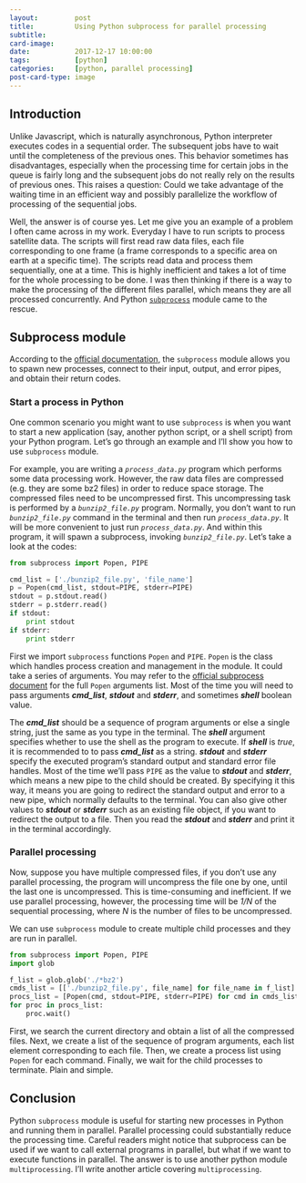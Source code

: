```yaml
---
layout:         post
title:          Using Python subprocess for parallel processing
subtitle:       
card-image:     
date:           2017-12-17 10:00:00
tags:           [python]
categories:     [python, parallel processing]
post-card-type: image
---
```


## Introduction
Unlike Javascript, which is naturally asynchronous, Python interpreter executes codes in a sequential order. The subsequent jobs have to wait until the completeness of the previous ones. This behavior sometimes has disadvantages, especially when the processing time for certain jobs in the queue is fairly long and the subsequent jobs do not really rely on the results of previous ones. This raises a question: Could we take advantage of the waiting time in an efficient way and possibly parallelize the workflow of processing of the sequential jobs.

Well, the answer is of course yes. Let me give you an example of a problem I often came across in my work. Everyday I have to run scripts to process satellite data. The scripts will first read raw data files, each file corresponding to one frame (a frame corresponds to a specific area on earth at a specific time). The scripts read data and process them sequentially, one at a time. This is highly inefficient and takes a lot of time for the whole processing to be done. I was then thinking if there is a way to make the processing of the different files parallel, which means they are all processed concurrently. And Python [`subprocess`](https://docs.python.org/3/library/subprocess.html) module came to the rescue.

## Subprocess module
According to the [official documentation](https://docs.python.org/3/library/subprocess.html), the `subprocess` module allows you to spawn new processes, connect to their input, output, and error pipes, and obtain their return codes.

### Start a process in Python
One common scenario you might want to use `subprocess` is when you want to start a new application (say, another python script, or a shell script) from your Python program.  Let’s go through an example and I’ll show you how to use `subprocess` module.

For example, you are writing a *`process_data.py`* program which performs some data processing work. However, the raw data files are compressed (e.g. they are some bz2 files) in order to reduce space storage.  The compressed files need to be uncompressed first. This uncompressing task is performed by a *`bunzip2_file.py`* program. Normally, you don’t want to run *`bunzip2_file.py`* command in the terminal and then run *`process_data.py`*. It will be more convenient to just run *`process_data.py`*. And within this program, it will spawn a subprocess, invoking *`bunzip2_file.py`*.  Let’s take a look at the codes:

```python
from subprocess import Popen, PIPE

cmd_list = ['./bunzip2_file.py', 'file_name']
p = Popen(cmd_list, stdout=PIPE, stderr=PIPE)
stdout = p.stdout.read()
stderr = p.stderr.read()
if stdout:
	print stdout
if stderr:
	print stderr
```

First we import `subprocess` functions `Popen` and `PIPE`. `Popen` is the class which handles process creation and management in the module. It could take a series of arguments. You may refer to the [official subprocess document](https://docs.python.org/3/library/subprocess.html#subprocess.Popen) for the full `Popen` arguments list. Most of the time you will need to pass arguments _**cmd_list**_, _**stdout**_ and _**stderr**_, and sometimes _**shell**_ boolean value.

The _**cmd_list**_ should be a sequence of program arguments or else a single string, just the same as you type in the terminal. The _**shell**_ argument specifies whether to use the shell as the program to execute. If _**shell**_ is _true_, it is recommended to to pass _**cmd_list**_ as a string. _**stdout**_ and _**stderr**_ specify the executed program’s standard output and standard error file handles. Most of the time we’ll pass `PIPE` as the value to _**stdout**_ and _**stderr**_, which means a new pipe to the child should be created. By specifying it this way, it means you are going to redirect the standard output and error to a new pipe, which normally defaults to the terminal. You can also give other values to _**stdout**_ or _**stderr**_ such as an existing file object, if you want to redirect the output to a file. Then you read the _**stdout**_ and _**stderr**_ and print it in the terminal accordingly.

### Parallel processing  

Now, suppose you have multiple compressed files, if you don’t use any parallel processing, the program will uncompress the file one by one, until the last one is uncompressed. This is time-consuming and inefficient. If we use parallel processing, however, the processing time will be _1/N_ of the sequential processing, where _N_ is the number of files to be uncompressed.

We can use `subprocess` module to create multiple child processes and they are run in parallel.

```python
from subprocess import Popen, PIPE
import glob

f_list = glob.glob('./*bz2')
cmds_list = [['./bunzip2_file.py', file_name] for file_name in f_list]
procs_list = [Popen(cmd, stdout=PIPE, stderr=PIPE) for cmd in cmds_list]
for proc in procs_list:
	proc.wait()
```

First, we search the current directory and obtain a list of all the compressed files. Next, we create a list of the sequence of program arguments, each list element corresponding to each file. Then, we create a process list using `Popen` for each command. Finally, we wait for the child processes to terminate. Plain and simple.

## Conclusion
Python `subprocess` module is useful for starting new processes in Python and running them in parallel. Parallel processing could substantially reduce the processing time. Careful readers might notice that subprocess can be used if we want to call external programs in parallel, but what if we want to execute functions in parallel. The answer is to use another python module `multiprocessing`. I’ll write another article covering `multiprocessing`.
